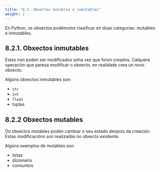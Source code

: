 ```yaml
---
title: "8.2. Obxectos mutables e inmutables"
weight: 2
---
```


En Python, os obxectos podémolos clasificar en dúas categorías: mutables e inmutables.

## 8.2.1. Obxectos inmutables

Estes non poden ser modificados unha vez que foron creados. Calquera operación que pareza modificar o obxecto, en realidade crea un novo obxecto.

Algúns obxectos inmutables son:

- `str`
- `ìnt`
- `float`
- tuplas

## 8.2.2 Obxectos mutables

Os obxectos mutables poden cambiar o seu estado despois da creación. Estas modificacións son realizadas no obxecto existente.

Algúns exemplos de mutables son:

- listas
- dicionario
- conxuntos